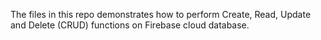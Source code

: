 
The files in this repo demonstrates how to perform Create, Read, Update and Delete (CRUD) functions on Firebase cloud database.
